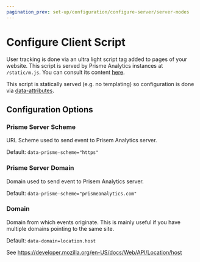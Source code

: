 ```yaml
---
pagination_prev: set-up/configuration/configure-server/server-modes
---
```


# Configure Client Script

User tracking is done via an ultra light script tag added to pages of your website.
This script is served by Prisme Analytics instances at `/static/m.js`. You can consult
its content [here](https://github.com/prismelabs/analytics/blob/master/internal/embedded/static/m.js).

This script is statically served (e.g. no templating) so configuration is done via
[data-attributes](https://developer.mozilla.org/en-US/docs/Learn/HTML/Howto/Use_data_attributes).

## Configuration Options

### Prisme Server Scheme

URL Scheme used to send event to Prisem Analytics server.

Default: `data-prisme-scheme="https"`

### Prisme Server Domain

Domain used to send event to Prisem Analytics server.

Default: `data-prisme-scheme="prismeanalytics.com"`

### Domain

Domain from which events originate. This is mainly useful if you have
multiple domains pointing to the same site.

Default: `data-domain=location.host`

See https://developer.mozilla.org/en-US/docs/Web/API/Location/host

